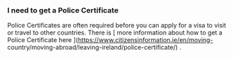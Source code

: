 ###  **I need to get a Police Certificate**

Police Certificates are often required before you can apply for a visa to
visit or travel to other countries. There is [ more information about how to
get a Police Certificate here ](https://www.citizensinformation.ie/en/moving-
country/moving-abroad/leaving-ireland/police-certificate/) .

